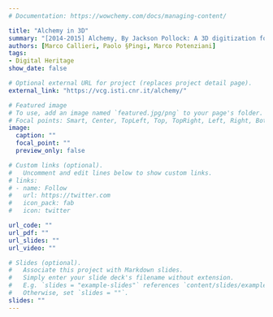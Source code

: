 ```yaml
---
# Documentation: https://wowchemy.com/docs/managing-content/

title: "Alchemy in 3D"
summary: "[2014-2015] Alchemy, By Jackson Pollock: A 3D digitization for a journey into matter"
authors: [Marco Callieri, Paolo §Pingi, Marco Potenziani]
tags: 
- Digital Heritage
show_date: false

# Optional external URL for project (replaces project detail page).
external_link: "https://vcg.isti.cnr.it/alchemy/"

# Featured image
# To use, add an image named `featured.jpg/png` to your page's folder.
# Focal points: Smart, Center, TopLeft, Top, TopRight, Left, Right, BottomLeft, Bottom, BottomRight.
image:
  caption: ""
  focal_point: ""
  preview_only: false

# Custom links (optional).
#   Uncomment and edit lines below to show custom links.
# links:
# - name: Follow
#   url: https://twitter.com
#   icon_pack: fab
#   icon: twitter

url_code: ""
url_pdf: ""
url_slides: ""
url_video: ""

# Slides (optional).
#   Associate this project with Markdown slides.
#   Simply enter your slide deck's filename without extension.
#   E.g. `slides = "example-slides"` references `content/slides/example-slides.md`.
#   Otherwise, set `slides = ""`.
slides: ""
---
```

